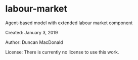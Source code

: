 # labour-market
Agent-based model with extended labour market component

Created: January 3, 2019

Author: Duncan MacDonald


License: There is currently no license to use this work. 
